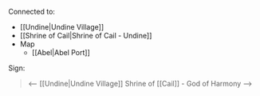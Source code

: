 Connected to:
- [[Undine|Undine Village]]
- [[Shrine of Cail|Shrine of Cail - Undine]]
- Map
	-  [[Abel|Abel Port]]

Sign:
> <-- [[Undine|Undine Village]]
> Shrine of [[Cail]] - God of Harmony -->